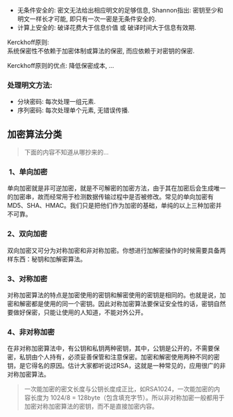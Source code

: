 - 无条件安全的: 密文无法给出相应明文的足够信息, Shannon指出: 密钥至少和明文一样长才可能, 即只有一次一密是无条件安全的.
- 计算上安全的: 破译花费大于信息价值 或 破译时间大于信息有效期.

Kerckhoff原则:  
系统保密性不依赖于加密体制或算法的保密, 而应依赖于对密钥的保密.

Kerckhoff原则的优点: 降低保密成本, ...

### 处理明文方法:

- 分块密码: 每次处理一组元素.
- 序列密码: 每次处理单个元素, 无错误传播.

## 加密算法分类

> 下面的内容不知道从哪抄来的...

###  1、单向加密

单向加密就是非可逆加密，就是不可解密的加密方法，由于其在加密后会生成唯一的加密串，故而经常用于检测数据传输过程中是否被修改。常见的单向加密有MD5、SHA、HMAC。我们只是把他们作为加密的基础，单纯的以上三种加密并不可靠。

### 2、双向加密

双向加密又可分为对称加密和非对称加密。你想进行加解密操作的时候需要具备两样东西：秘钥和加解密算法。

### 3、对称加密

对称加密算法的特点是加密使用的密钥和解密使用的密钥是相同的。也就是说，加密和解密都是使用的同一个密钥。因此对称加密算法要保证安全性的话，密钥自然要做好保密，只能让使用的人知道，不能对外公开。

### 4、非对称加密

在非对称加密算法中，有公钥和私钥两种密钥，其中，公钥是公开的，不需要保密，私钥由个人持有，必须妥善保管和注意保密。加密和解密使用两种不同的密钥，是它得名的原因。估计大家都听说过RSA，这就是一种常见的，应用很广的非对称加密算法。

> 一次能加密的密文长度与公钥长度成正比，如RSA1024，一次能加密的内容长度为 1024/8 = 128byte（包含填充字节）。所以非对称加密一般都用于加密对称加密算法的密钥，而不是直接加密内容。
